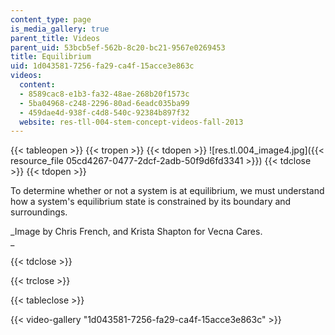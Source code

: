 ```yaml
---
content_type: page
is_media_gallery: true
parent_title: Videos
parent_uid: 53bcb5ef-562b-8c20-bc21-9567e0269453
title: Equilibrium
uid: 1d043581-7256-fa29-ca4f-15acce3e863c
videos:
  content:
  - 8589cac8-e1b3-fa32-48ae-268b20f1573c
  - 5ba04968-c248-2296-80ad-6eadc035ba99
  - 459dae4d-938f-c4d8-540c-92384b897f32
  website: res-tll-004-stem-concept-videos-fall-2013
---
```


{{< tableopen >}}
{{< tropen >}}
{{< tdopen >}}
![res.tl.004_image4.jpg]({{< resource_file 05cd4267-0477-2dcf-2adb-50f9d6fd3341 >}})
{{< tdclose >}}
{{< tdopen >}}


To determine whether or not a system is at equilibrium, we must understand how a system's equilibrium state is constrained by its boundary and surroundings.

_Image by Chris French, and Krista Shapton for Vecna Cares.  
_


{{< tdclose >}}

{{< trclose >}}

{{< tableclose >}}

{{< video-gallery "1d043581-7256-fa29-ca4f-15acce3e863c" >}}

